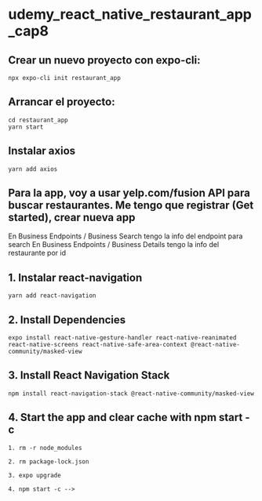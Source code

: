 # udemy_react_native_restaurant_app_cap8

## Crear un nuevo proyecto con expo-cli:
```
npx expo-cli init restaurant_app
```

## Arrancar el proyecto:
```
cd restaurant_app
yarn start
```

## Instalar axios
```
yarn add axios
```

## Para la app, voy a usar yelp.com/fusion API para buscar restaurantes. Me tengo que registrar (Get started), crear nueva app

En Business Endpoints / Business Search tengo la info del endpoint para search
En Business Endpoints / Business Details tengo la info del restaurante por id

## 1. Instalar react-navigation
```
yarn add react-navigation
```

## 2. Install Dependencies
```
expo install react-native-gesture-handler react-native-reanimated react-native-screens react-native-safe-area-context @react-native-community/masked-view
```

## 3. Install React Navigation Stack
```
npm install react-navigation-stack @react-native-community/masked-view
```

## 4. Start the app and clear cache with npm start -c

<!-- Errors?
If you are still seeing errors and complaints about packages, do the following: -->
```
1. rm -r node_modules

2. rm package-lock.json

3. expo upgrade

4. npm start -c -->
```

<!-- Client ID
eRFKvm3J22-_Upspugs6Bw

API Key
4QqNj5cnbJybUL9obMbJuMRCe6WKLCyUIEzZOdlKfgAMSIRsU5edEnUy4U24m-lsYzIF1ZZan21tdFHGquTN3czfGck0KyroXLsqpBBA0g_-URhLFXp5gYYUxJtXXnYx -->
